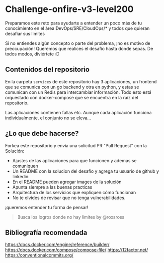 # Challenge-onfire-v3-level200

Preparamos este reto  para ayudarte a entender un poco más de tu conocimiento en el área DevOps/SRE/CloudOps/* y todos que quieran desafiar sus limites

Si no entiendes algún concepto o parte del problema, ¡no es motivo de preocupación! Queremos que realices el desafío hasta donde sepas.
De todos modos, diviértete :D

## Contenidos del repositorio

En la carpeta `services` de este repositorio hay 3 aplicaciones, un frontend que se comunica con un go backend y otra en python, y estas se comunican con un Redis para intercambiar información. Todo esto está orquestado con docker-compose que se encuentra en la raíz del repositorio.

Las aplicaciones contienen fallas etc. Aunque cada aplicación funciona individualmente, el conjunto no se eleva...

## ¿Lo que debe hacerse?

Forkea este repositorio y envía una solicitud PR "Pull Request" con la Solución:
- Ajustes de las aplicaciones para que funcionen y ademas se comuniquen
- Un README con la solucion del desafio y agrega tu usuario de github y linkedin
- En el README pueden agregar images de la solución
- Apunta siempre a las buenas practicas
- Arquitectura de los servicios que expliquen cómo funcionan
- No te olvides de revisar que no tenga vulnerabilidades. 


¡queremos entender tu forma de pensar! 

> Busca los logros donde no hay límites by @roxsross

## Bibliografía recomendada
https://docs.docker.com/engine/reference/builder/
https://docs.docker.com/compose/compose-file/
https://12factor.net/
https://conventionalcommits.org/